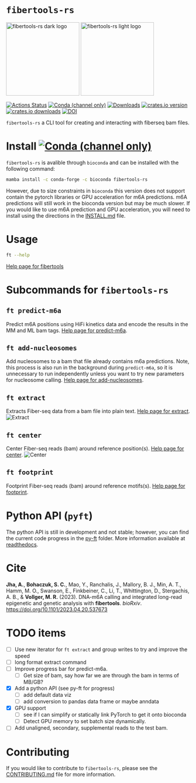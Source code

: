 ---
---

# `fibertools-rs`

<img src="./assets/img/fiber_tools_teal.png#gh-dark-mode-only" alt="fibertools-rs dark logo" width="200"/>
<img src="./assets/img/fiber_tools_grey.png#gh-light-mode-only" alt="fibertools-rs light logo" width="200"/>

[![Actions Status](https://github.com/fiberseq/fibertools-rs/workflows/CI/badge.svg)](https://github.com/fiberseq/fibertools-rs/actions)
[![Conda (channel only)](https://img.shields.io/conda/vn/bioconda/fibertools-rs?color=green)](https://anaconda.org/bioconda/fibertools-rs)
[![Downloads](https://img.shields.io/conda/dn/bioconda/fibertools-rs?color=green)](https://anaconda.org/bioconda/fibertools-rs)
[![crates.io version](https://img.shields.io/crates/v/fibertools-rs)](https://crates.io/crates/fibertools-rs)
[![crates.io downloads](https://img.shields.io/crates/d/fibertools-rs?color=orange&label=downloads)](https://crates.io/crates/fibertools-rs)
[![DOI](https://zenodo.org/badge/517338593.svg)](https://zenodo.org/badge/latestdoi/517338593)

`fibertools-rs` a CLI tool for creating and interacting with fiberseq bam files.

# Install [![Conda (channel only)](https://img.shields.io/conda/vn/bioconda/fibertools-rs?color=green)](https://anaconda.org/bioconda/fibertools-rs)

`fibertools-rs` is avalible through `bioconda` and can be installed with the following command:

```bash
mamba install -c conda-forge -c bioconda fibertools-rs
```

However, due to size constraints in `bioconda` this version does not support contain the pytorch libraries or GPU acceleration for m6A predictions. m6A predictions will still work in the bioconda version but may be much slower. If you would like to use m6A prediction and GPU acceleration, you will need to install using the directions in the [INSTALL.md](/INSTALL.md) file.

# Usage

```bash
ft --help
```

[Help page for fibertools](/docs/ft--help.md)

# Subcommands for `fibertools-rs`

## `ft predict-m6a`

Predict m6A positions using HiFi kinetics data and encode the results in the MM and ML bam tags. [Help page for predict-m6a](/docs/ft-predict-m6a-help.md).

## `ft add-nucleosomes`

Add nucleosomes to a bam that file already contains m6a predictions. Note, this process is also run in the background during `predict-m6a`, so it is unnecessary to run independently unless you want to try new parameters for nucleosome calling. [Help page for add-nucleosomes](/docs/ft-add-nucleosomes-help.md).

## `ft extract`

Extracts Fiber-seq data from a bam file into plain text. [Help page for extract](/docs/extract.md).
![Extract](/assets/img/ft-extract-all.png)

## `ft center`

Center Fiber-seq reads (bam) around reference position(s). [Help page for center](/docs/center.md).
![Center](/assets/img/center.png)

## `ft footprint`
Footprint Fiber-seq reads (bam) around reference motifs(s). [Help page for footprint](/docs/footprint.md).

# Python API (`pyft`)

The python API is still in development and not stable; however, you can find the current code progress in the [py-ft](/py-ft) folder. More information available at [readthedocs](https://py-ft.readthedocs.io/en/latest/).

# Cite

**Jha, A.**, **Bohaczuk, S. C.**, Mao, Y., Ranchalis, J., Mallory, B. J., Min, A. T., Hamm, M. O., Swanson, E., Finkbeiner, C., Li, T., Whittington, D., Stergachis, A. B., & **Vollger, M. R.** (2023). DNA-m6A calling and integrated long-read epigenetic and genetic analysis with **fibertools**. _bioRxiv_. https://doi.org/10.1101/2023.04.20.537673

# TODO items

- [ ] Use new iterator for `ft extract` and group writes to try and improve the speed
- [ ] long format extract command
- [ ] Improve progress bar for predict-m6a.
  - [ ] Get size of bam, say how far we are through the bam in terms of MB/GB?
- [x] Add a python API (see py-ft for progress)
  - [ ] add default data viz
  - [ ] add conversion to pandas data frame or maybe anndata
- [x] GPU support
  - [ ] see if I can simplify or statically link PyTorch to get it onto bioconda
  - [ ] Detect GPU memory to set batch size dynamically.
- [ ] Add unaligned, secondary, supplemental reads to the test bam.

# Contributing
If you would like to contribute to `fibertools-rs`, please see the [CONTRIBUTING.md](/CONTRIBUTING.md) file for more information.
